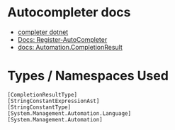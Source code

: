 # Autocompleter docs

- [completer dotnet](https://github.com/ninmonkey/Ninmonkey.Console/blob/master/public/completer/Completer-dotnet.ps1)
- [Docs: Register-AutoCompleter](https://docs.microsoft.com/en-us/powershell/module/microsoft.powershell.core/register-argumentcompleter?view=powershell-7)
- [docs: Automation.CompletionResult ](https://docs.microsoft.com/en-us/dotnet/api/system.management.automation.completionresult?view=powershellsdk-7.0.0)

# Types / Namespaces Used

```PS1
[CompletionResultType]
[StringConstantExpressionAst]
[StringConstantType]
[System.Management.Automation.Language]
[System.Management.Automation]
```